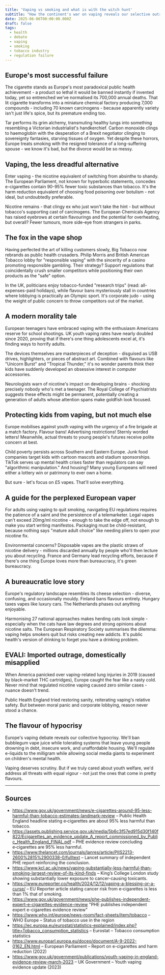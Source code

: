 ```yaml
---
title: 'Vaping vs smoking and what is with the witch hunt'
subtitle: "How the continent's war on vaping reveals our selective outrage"
date: 2025-06-06T00:00:00.000Z
draft: false
tags: 
  - health
  - debate
  - vaping
  - smoking
  - tobacco industry
  - regulation failure
---
```


## Europe's most successful failure  

The cigarette stands as Europe's most paradoxical public health achievement - a product so lethal it would be banned instantly if invented today, yet so entrenched we've normalised its 700,000 annual deaths. That lit cigarette transforms into a miniature chemical factory producing 7,000 compounds - including 70 known carcinogens - because apparently variety isn't just life's spice, but its premature ending too.  

Tar performs its grim alchemy, transmuting healthy lungs into something resembling a Victorian industrialist's handkerchief. Carbon monoxide clings to haemoglobin with the desperation of a Brexit negotiator clinging to sovereignty fantasies, starving tissues of oxygen. Yet despite these horrors, Europe treats smoking with the resigned tolerance of a long-suffering spouse - we know it's bad, but the divorce would be so messy.  

## Vaping, the less dreadful alternative  

Enter vaping - the nicotine equivalent of switching from absinthe to shandy. The European Parliament, not known for hyperbolic statements, concedes e-cigarettes contain 90-95% fewer toxic substances than tobacco. It's the harm reduction equivalent of choosing food poisoning over botulism - not ideal, but undoubtedly preferable.  

Nicotine remains - that clingy ex who just won't take the hint - but without tobacco's supporting cast of carcinogens. The European Chemicals Agency has raised eyebrows at certain flavourings and the potential for overheating, but overall? Fewer tumours, more side-eye from strangers in parks.  

## The fox in the vape shop  

Having perfected the art of killing customers slowly, Big Tobacco now rebrands as public health crusaders. Philip Morris and British American Tobacco lobby for "responsible vaping" with the sincerity of a casino promoting responsible gambling. Their strategy? Support regulations that coincidentally crush smaller competitors while positioning their own products as the "safe" option.  

In the UK, politicians enjoy tobacco-funded "research trips" (read: all-expenses-paid holidays), while flavour bans mysteriously stall in countries where lobbying is practically an Olympic sport. It's corporate judo - using the weight of public concern to throw competitors out of the market.  

## A modern morality tale  

European teenagers have embraced vaping with the enthusiasm Americans reserve for school shootings. UK youth vaping rates have nearly doubled since 2020, proving that if there's one thing adolescents excel at, it's finding ways to horrify adults.  

The devices themselves are masterpieces of deception - disguised as USB drives, highlighters, or pieces of abstract art. Combined with flavours like "Unicorn Burst" and "Tropical Thunder," it's no wonder parents think their kids have suddenly developed an obsessive interest in computer accessories.  

Neurologists warn of nicotine's impact on developing brains - shocking precisely nobody who's met a teenager. The Royal College of Psychiatrists suggests these effects might be permanent, potentially creating a generation of adults whose attention spans make goldfish look focused.  

## Protecting kids from vaping, but not much else  

Europe mobilises against youth vaping with the urgency of a fire brigade at a match factory. Flavour bans! Advertising restrictions! Sternly worded letters! Meanwhile, actual threats to young people's futures receive polite concern at best.  

Child poverty persists across Southern and Eastern Europe. Junk food companies target kids with cartoon mascots and stadium sponsorships. TikTok serves up mental health crises faster than regulators can say "algorithmic manipulation." And housing? Many young Europeans will need either a lottery win or patrimony to ever own a home.  

But sure - let's focus on £5 vapes. That'll solve everything.  

## A guide for the perplexed European vaper  

For adults using vaping to quit smoking, navigating EU regulations requires the patience of a saint and the persistence of a telemarketer. Legal vapes can't exceed 20mg/ml nicotine - enough to take the edge off, not enough to make you start writing manifestos. Packaging must be child-resistant, because nothing says "mature adult choice" like needing pliers to open your nicotine fix.  

Environmental concerns? Disposable vapes are the plastic straws of nicotine delivery - millions discarded annually by people who'll then lecture you about recycling. France and Germany lead recycling efforts, because if there's one thing Europe loves more than bureaucracy, it's green bureaucracy.  

## A bureaucratic love story  

Europe's regulatory landscape resembles its cheese selection - diverse, confusing, and occasionally mouldy. Finland bans flavours entirely. Hungary taxes vapes like luxury cars. The Netherlands phases out anything enjoyable.  

Harmonising 27 national approaches makes herding cats look simple - especially when the cats have law degrees and strong opinions about nicotine salts. The European Respiratory Society summarises the dilemma: vaping helps smokers quit but risks creating new addicts. It's public health's version of drinking to forget you have a drinking problem.  

## EVALI: Imported outrage, domestically misapplied  

When America panicked over vaping-related lung injuries in 2019 (caused by black-market THC cartridges), Europe caught the fear like a nasty cold. Never mind that regulated nicotine vaping caused zero similar cases - nuance doesn't trend.  

Public Health England tried restoring sanity, reiterating vaping's relative safety. But between moral panic and corporate lobbying, reason never stood a chance.  

## The flavour of hypocrisy  

Europe's vaping debate reveals our collective hypocrisy. We'll ban bubblegum vape juice while tolerating systems that leave young people drowning in debt, insecure work, and unaffordable housing. We'll regulate e-liquids to the milligram while allowing social media giants to experiment on children's mental health.  

Vaping deserves scrutiny. But if we truly cared about youth welfare, we'd address all threats with equal vigour - not just the ones that come in pretty flavours.  

---

## Sources

* https://www.gov.uk/government/news/e-cigarettes-around-95-less-harmful-than-tobacco-estimates-landmark-review – Public Health England headline stating e‑cigarettes are about 95% less harmful than tobacco.
* https://assets.publishing.service.gov.uk/media/5b6c3f57ed915d30f140f822/Ecigarettes_an_evidence_update_A_report_commissioned_by_Public_Health_England_FINAL.pdf – PHE evidence review concluding e‑cigarettes are 95% less harmful.
* https://www.thelancet.com/journals/lanres/article/PIIS2213-2600%2815%2900338-0/fulltext – Lancet summary of independent PHE report reinforcing the conclusion.
* https://www.kcl.ac.uk/news/vaping-substantially-less-harmful-than-smoking-largest-review-of-its-kind-finds – King’s College London study showing substantially lower exposure to cancer-causing toxicants.
* https://www.eureporter.co/health/2024/12/12/vaping-a-blessing-or-a-curse/ – EU Reporter article stating cancer risk from e‑cigarettes is less than 1% that of smoking.
* https://www.gov.uk/government/news/phe-publishes-independent-expert-e-cigarettes-evidence-review "PHE publishes independent expert e-cigarettes evidence review"
* https://www.who.int/europe/news-room/fact-sheets/item/tobacco – WHO Europe – Status of tobacco use in the region
* https://ec.europa.eu/eurostat/statistics-explained/index.php?title=Tobacco_consumption_statistics – Eurostat – Tobacco consumption statistics
* https://www.europarl.europa.eu/doceo/document/A-9-2022-0162_EN.html – European Parliament – Report on e-cigarettes and harm reduction (2022)
* https://www.gov.uk/government/publications/youth-vaping-in-england-evidence-review-march-2023 – UK Government – Youth vaping evidence update (2023)
